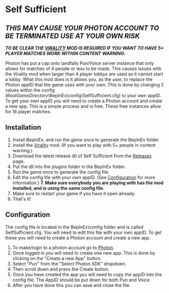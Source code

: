 # Self Sufficient
## ***THIS MAY CAUSE YOUR *PHOTON* ACCOUNT TO BE TERMINATED USE AT YOUR OWN RISK***

***TO BE CLEAR THE [VIRALITY](https://thunderstore.io/c/content-warning/p/MaxWasUnavailable/Virality/) MOD IS REQUIRED IF YOU WANT TO HAVE 5+ PLAYER MATCHES WORK WITHIN CONTENT WARNING.***

Photon has put a cap onto landfalls Pun/Voice server instance that only allows for matches of 4 people or less to be made.
This causes issues with the Virality mod when larger than 4 player lobbys are used as it cannot start a lobby.
What this mod does is it allows you, as the user, to replace the Photon appID that the game uses with your own.
This is done by changing 2 values within the config (*RootGameDirectory*\BepInEx\config\SelfSufficient.cfg) to your own appID.
To get your own appID you will need to create a Photon account and create a new app. This is a simple process and is free.
These free instances allow for 16 player matches.

## Installation
1. Install BepInEx, and run the game once to generate the BepInEx folder.
2. Install the [Virality](https://thunderstore.io/c/content-warning/p/MaxWasUnavailable/Virality/) mod. (If you want to play with 5+ people in content warning.)
3. Download the latest release dll of Self Sufficient from the [Releases](https://github.com/C0mputery/SelfSufficient/releases) page.
4. Put the dll into the plugins folder in the BepInEx folder.
5. Run the game once to generate the config file.
6. Edit the config file with your own appID. (See [Configuration](#Configuration) for more information.)
**7. Make sure everybody you are playing with has the mod installed, and is using the same config file.**
8. Make sure to restart your game if you have it open already.
9. That's it!

## Configuration
The config file is located in the BepInEx\config folder and is called SelfSufficient.cfg.
You will need to edit this file with your own appID. To get these you will need to create a Photon account and create a new app.

1. To make/login to a photon account go to [Photon](https://id.photonengine.com/account/).
2. Once logged in you will need to create one new app. This is done by clicking on the "Create a new App" button.
4. Select "Pun" from the "Select Photon SDK" dropdown.
5. Then scroll down and press the Create button.
9. Once you have created the app you will need to copy the appID into the config file. The AppID should be put down for both Pun and Voice.
10. After you have done this you can save and close the file.
